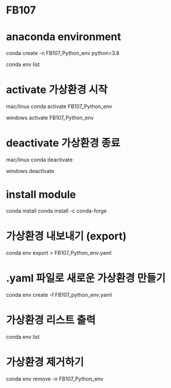 # FB107

# anaconda environment
conda create -n FB107_Python_env python=3.8

conda env list

# activate 가상환경 시작
mac/linux
conda activate FB107_Python_env

windows
activate FB107_Python_env

# deactivate 가상환경 종료
mac/linux
conda deactivate

windows
deactivate

# install module
conda install
conda install -c conda-forge


# 가상환경 내보내기 (export)
conda env export > FB107_Python_env.yaml

# .yaml 파일로 새로운 가상환경 만들기
conda env create -f FB107_python_env.yaml

# 가상환경 리스트 출력
conda env list

# 가상환경 제거하기
conda env remove -n FB107_Python_env
